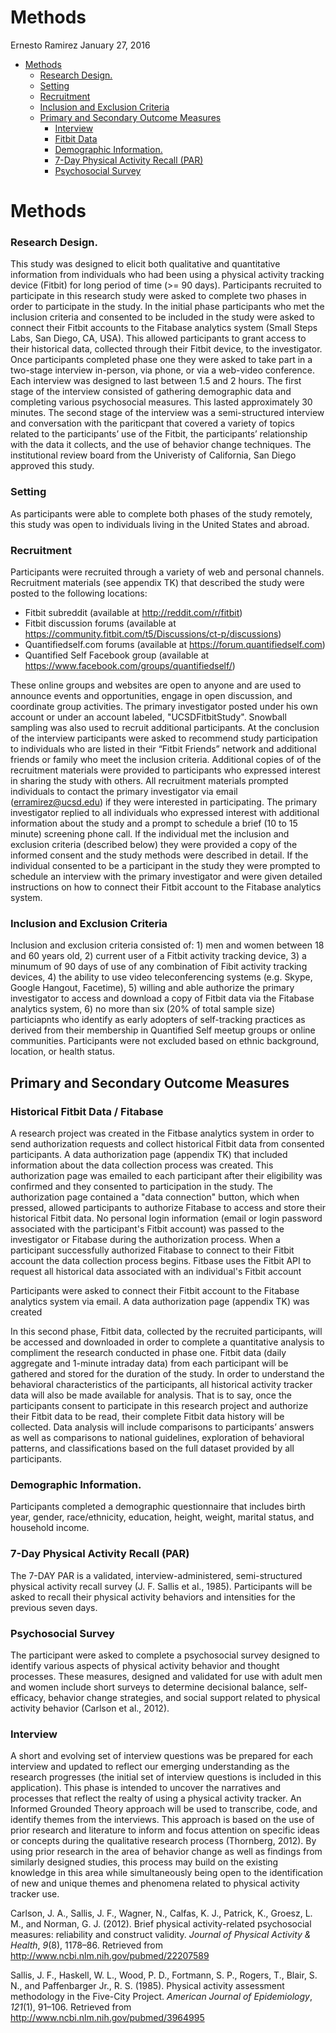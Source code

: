 Methods
================
Ernesto Ramirez
January 27, 2016

-   [Methods](#methods)
    -   [Research Design.](#research-design.)
    -   [Setting](#setting)
    -   [Recruitment](#recruitment)
    -   [Inclusion and Exclusion Criteria](#inclusion-and-exclusion-criteria)
    -   [Primary and Secondary Outcome Measures](#primary-and-secondary-outcome-measures)
        -   [Interview](#interview)
        -   [Fitbit Data](#fitbit-data)
        -   [Demographic Information.](#demographic-information.)
        -   [7-Day Physical Activity Recall (PAR)](#day-physical-activity-recall-par)
        -   [Psychosocial Survey](#psychosocial-survey)

Methods
=======

### Research Design.

This study was designed to elicit both qualitative and quantitative information from individuals who had been using a physical activity tracking device (Fitbit) for long period of time (>= 90 days). Participants recruited to participate in this research study were asked to complete two phases in order to participate in the study. In the initial phase participants who met the inclusion criteria and consented to be included in the study were asked to connect their Fitbit accounts to the Fitabase analytics system (Small Steps Labs, San Diego, CA, USA). This allowed participants to grant access to their historical data, collected through their Fitbit device, to the investigator. Once participants completed phase one they were asked to take part in a two-stage interview in-person, via phone, or via a web-video conference. Each interview was designed to last between 1.5 and 2 hours. The first stage of the interview consisted of gathering demographic data and completing various psychosocial measures. This lasted approximately 30 minutes. The second stage of the interview was a semi-structured interview and conversation with the pariticpant that covered a variety of topics related to the participants’ use of the Fitbit, the participants’ relationship with the data it collects, and the use of behavior change techniques. The institutional review board from the Univeristy of California, San Diego approved this study.

### Setting

As participants were able to complete both phases of the study remotely, this study was open to individuals living in the United States and abroad.

### Recruitment

Participants were recruited through a variety of web and personal channels. Recruitment materials (see appendix TK) that described the study were posted to the following locations:

-   Fitbit subreddit (available at <http://reddit.com/r/fitbit>)
-   Fitbit discussion forums (available at <https://community.fitbit.com/t5/Discussions/ct-p/discussions>)
-   Quantifiedself.com forums (available at <https://forum.quantifiedself.com>)
-   Quantified Self Facebook group (available at <https://www.facebook.com/groups/quantifiedself/>)

These online groups and websites are open to anyone and are used to announce events and opportunities, engage in open discussion, and coordinate group activities. The primary investigator posted under his own account or under an account labeled, "UCSDFitbitStudy". Snowball sampling was also used to recruit additional participants. At the conclusion of the interview participants were asked to recommend study participation to individuals who are listed in their “Fitbit Friends” network and additional friends or family who meet the inclusion criteria. Additional copies of of the recruitment materials were provided to participants who expressed interest in sharing the study with others. All recruitment materials prompted individuals to contact the primary investigator via email (<erramirez@ucsd.edu>) if they were interested in participating. The primary investigator replied to all individuals who expressed interest with additional information about the study and a prompt to schedule a brief (10 to 15 minute) screening phone call. If the individual met the inclusion and exclusion criteria (described below) they were provided a copy of the informed consent and the study methods were described in detail. If the individual consented to be a participant in the study they were prompted to schedule an interview with the primary investigator and were given detailed instructions on how to connect their Fitbit account to the Fitabase analytics system.

### Inclusion and Exclusion Criteria

Inclusion and exclusion criteria consisted of: 1) men and women between 18 and 60 years old, 2) current user of a Fitbit activity tracking device, 3) a minumum of 90 days of use of any combination of Fibit activity tracking devices, 4) the ability to use video teleconferencing systems (e.g. Skype, Google Hangout, Facetime), 5) willing and able authorize the primary investigator to access and download a copy of Fitbit data via the Fitabase analytics system, 6) no more than six (20% of total sample size) particiapnts who identify as early adopters of self-tracking practices as derived from their membership in Quantified Self meetup groups or online communities. Participants were not excluded based on ethnic background, location, or health status.

Primary and Secondary Outcome Measures
--------------------------------------

### Historical Fitbit Data / Fitabase

A research project was created in the Fitbase analytics system in order to send authorization requests and collect historical Fitbit data from consented participants. A data authorization page (appendix TK) that included information about the data collection process was created. This authorization page was emailed to each participant after their eligibility was confirmed and they consented to participation in the study. The authorization page contained a "data connection" button, which when pressed, allowed participants to authorize Fitabase to access and store their historical Fitbit data. No personal login information (email or login password associated with the participant's Fitbit account) was passed to the investigator or Fitabase during the authorization process. When a participant successfully authorized Fitabase to connect to their Fitbit account the data collection process begins. Fitbase uses the Fitbit API to request all historical data associated with an individual's Fitbit account


Participants were asked to connect their Fitbit account to the Fitabase analytics system via email. A data authorization page (appendix TK) was created


In this second phase, Fitbit data, collected by the recruited participants, will be accessed and downloaded in order to complete a quantitative analysis to compliment the research conducted in phase one. Fitbit data (daily aggregate and 1-minute intraday data) from each participant will be gathered and stored for the duration of the study. In order to understand the behavioral characteristics of the participants, all historical activity tracker data will also be made available for analysis. That is to say, once the participants consent to participate in this research project and authorize their Fitbit data to be read, their complete Fitbit data history will be collected. Data analysis will include comparisons to participants’ answers as well as comparisons to national guidelines, exploration of behavioral patterns, and classifications based on the full dataset provided by all participants.

### Demographic Information.

Participants completed a demographic questionnaire that includes birth year, gender, race/ethnicity, education, height, weight, marital status, and household income.

### 7-Day Physical Activity Recall (PAR)

The 7-DAY PAR is a validated, interview-administered, semi-structured physical activity recall survey (J. F. Sallis et al., 1985). Participants will be asked to recall their physical activity behaviors and intensities for the previous seven days.

### Psychosocial Survey

The participant were asked to complete a psychosocial survey designed to identify various aspects of physical activity behavior and thought processes. These measures, designed and validated for use with adult men and women include short surveys to determine decisional balance, self-efficacy, behavior change strategies, and social support related to physical activity behavior (Carlson et al., 2012).

### Interview

A short and evolving set of interview questions was be prepared for each interview and updated to reflect our emerging understanding as the research progresses (the initial set of interview questions is included in this application). This phase is intended to uncover the narratives and processes that reflect the realty of using a physical activity tracker. An Informed Grounded Theory approach will be used to transcribe, code, and identify themes from the interviews. This approach is based on the use of prior research and literature to inform and focus attention on specific ideas or concepts during the qualitative research process (Thornberg, 2012). By using prior research in the area of behavior change as well as findings from similarly designed studies, this process may build on the existing knowledge in this area while simultaneously being open to the identification of new and unique themes and phenomena related to physical activity tracker use.



Carlson, J. A., Sallis, J. F., Wagner, N., Calfas, K. J., Patrick, K., Groesz, L. M., and Norman, G. J. (2012). Brief physical activity-related psychosocial measures: reliability and construct validity. *Journal of Physical Activity & Health*, *9*(8), 1178–86. Retrieved from <http://www.ncbi.nlm.nih.gov/pubmed/22207589>

Sallis, J. F., Haskell, W. L., Wood, P. D., Fortmann, S. P., Rogers, T., Blair, S. N., and Paffenbarger Jr., R. S. (1985). Physical activity assessment methodology in the Five-City Project. *American Journal of Epidemiology*, *121*(1), 91–106. Retrieved from <http://www.ncbi.nlm.nih.gov/pubmed/3964995>
